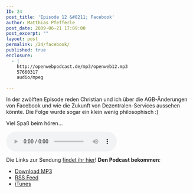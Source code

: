 ```yaml
---
ID: 24
post_title: 'Episode 12 &#8211; Facebook'
author: Matthias Pfefferle
post_date: 2009-06-21 17:09:00
post_excerpt: ""
layout: post
permalink: /24/facebook/
published: true
enclosure:
  - |
    http://openwebpodcast.de/mp3/openweb12.mp3
    57660317
    audio/mpeg

---
```

In der zwölften Episode reden Christian und ich über die AGB-Änderungen von Facebook und wie die Zukunft von Dezentralen-Services aussehen könnte. Die Folge wurde sogar ein klein wenig philosophisch :)

Viel Spaß beim hören...

<audio controls>
  <source src="http://openwebpodcast.de/mp3/openweb12.mp3" type="audio/mpeg">
  Ihr Browser unterstützt diesen Audio-Player nicht.
</audio>

Die Links zur Sendung [findet ihr hier](http://openweb.mixxt.de/networks/wiki/index.episode-12)! **Den Podcast bekommen**:

*   [Download MP3](http://openwebpodcast.de/mp3/openweb12.mp3)
*   [RSS Feed](http://feeds.feedburner.com/openwebcast)
*   [iTunes](http://phobos.apple.com/WebObjects/MZStore.woa/wa/viewPodcast?id=294732929)

